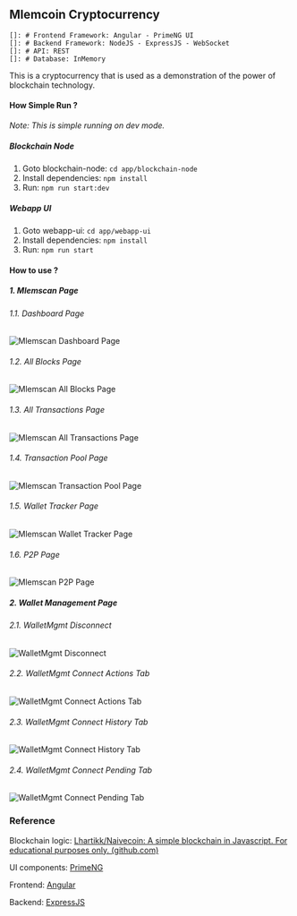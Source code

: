 ## Mlemcoin Cryptocurrency

    []: # Frontend Framework: Angular - PrimeNG UI
    []: # Backend Framework: NodeJS - ExpressJS - WebSocket
    []: # API: REST
    []: # Database: InMemory

This is a cryptocurrency that is used as a
demonstration of the power of blockchain technology.

#### How Simple Run ?

*Note: This is simple running on dev mode.*

##### Blockchain Node

1. Goto blockchain-node: `cd app/blockchain-node`
2. Install dependencies: `npm install`
3. Run: `npm run start:dev`

##### Webapp UI

1. Goto webapp-ui: `cd app/webapp-ui`
2. Install dependencies: `npm install`
3. Run: `npm run start`

#### How to use ?

##### 1. Mlemscan Page

###### 1.1. Dashboard Page

![Mlemscan Dashboard Page](README.assets\mlemscan-dashboard.png)

###### 1.2. All Blocks Page

![Mlemscan All Blocks Page](README.assets\mlemscan-all-blocks.png)

###### 1.3. All Transactions Page

![Mlemscan All Transactions Page](README.assets\mlemscan-all-transactions.png)

###### 1.4. Transaction Pool Page

![Mlemscan Transaction Pool Page](README.assets\mlemscan-transaction-pool.png)

###### 1.5. Wallet Tracker Page

![Mlemscan Wallet Tracker Page](README.assets\mlemscan-wallet-tracker.png)

###### 1.6. P2P Page

![Mlemscan P2P Page](README.assets\mlemscan-p2p.png)

##### 2. Wallet Management Page

###### 2.1. WalletMgmt Disconnect

![WalletMgmt Disconnect](README.assets\walletmgmt-disconnect.png)

###### 2.2. WalletMgmt Connect Actions Tab

![WalletMgmt Connect Actions Tab](README.assets\walletmgmt-connect-actions-tab.png)

###### 2.3. WalletMgmt Connect History Tab

![WalletMgmt Connect History Tab](README.assets\walletmgmt-connect-history-tab.png)

###### 2.4. WalletMgmt Connect Pending Tab

![WalletMgmt Connect Pending Tab](README.assets\walletmgmt-connect-pending-tab.png)

### Reference

Blockchain
logic: [Lhartikk/Naivecoin: A simple blockchain in Javascript. For educational purposes only. (github.com)](https://github.com/lhartikk/naivecoin)

UI components: [PrimeNG](https://www.primefaces.org/primeng/)

Frontend: [Angular](https://angular.io/)

Backend: [ExpressJS](https://expressjs.com/)